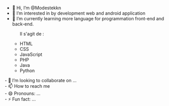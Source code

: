 - 👋 Hi, I’m @Modestekkn
- 👀 I’m interested in by development web and android application
- 🌱 I’m currently learning more language for programmation front-end and back-end.
  <ul>
  <p>Il s'agit de :</p>
  <li>HTML</li>
  <li>CSS</li>
  <li>JavaScript</li>
  <li>PHP</li>
  <li>Java</li>
  <li>Python</li>
</ul>
- 💞️ I’m looking to collaborate on ... <br>
- 📫 How to reach me   <br>
- 😄 Pronouns: ...  <br>
- ⚡ Fun fact: ... <br>

<!---
Modestekkn/Modestekkn is a ✨ special ✨ repository because its `README.md` (this file) appears on your GitHub profile.
You can click the Preview link to take a look at your changes.
--->
